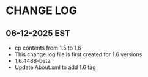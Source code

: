 # CHANGE LOG

## 06-12-2025 EST
- cp contents from 1.5 to 1.6
- This change log file is first created for 1.6 versions
- 1.6.4488-beta
- Update About.xml to add 1.6 tag